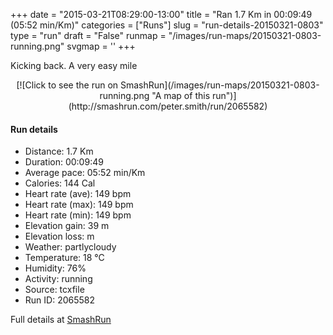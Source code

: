 +++
date = "2015-03-21T08:29:00-13:00"
title = "Ran 1.7 Km in 00:09:49 (05:52 min/Km)"
categories = ["Runs"]
slug = "run-details-20150321-0803"
type = "run"
draft = "False"
runmap = "/images/run-maps/20150321-0803-running.png"
svgmap = '<polyline points="59 41, 60 41, 59 41, 61 40, 62 39, 63 38, 65 36, 69 32, 72 27, 73 25, 76 23, 78 23, 80 25, 83 26, 91 29, 94 30, 97 31, 100 32, 98 34, 97 36, 95 39, 94 42, 94 45, 94 46, 92 47, 92 50, 92 52, 91 54, 91 56, 89 61, 87 64, 87 66, 84 68, 81 69, 79 71, 77 73, 81 74, 81 75, 81 76, 79 74, 76 73, 73 72, 69 71, 63 70, 60 70, 58 71, 50 68, 47 67, 44 66, 41 65, 38 64, 35 64, 32 63, 29 62, 22 61, 20 60, 16 60, 13 59, 10 58, 6 59, 3 60, 1 60, 0 57, 0 54, 0 51, 0 48, 2 46, 4 44, 6 42, 8 41, 11 39, 13 37, 16 36, 24 33, 27 32, 30 31, 32 31, 35 29, 37 28, 43 26, 46 26, 56 25, 59 25, 67 24, 67 27, 65 31, 64 34, 63 36, 61 39">'
+++

Kicking back. A very easy mile

<!--more-->

<center>
[![Click to see the run on SmashRun](/images/run-maps/20150321-0803-running.png "A map of this run")](http://smashrun.com/peter.smith/run/2065582)
</center>

#### Run details

* Distance: 1.7 Km
* Duration: 00:09:49
* Average pace: 05:52 min/Km
* Calories: 144 Cal
* Heart rate (ave): 149 bpm
* Heart rate (max): 149 bpm
* Heart rate (min): 149 bpm
* Elevation gain: 39 m
* Elevation loss:  m
* Weather: partlycloudy
* Temperature: 18 &deg;C
* Humidity: 76%
* Activity: running
* Source: tcxfile
* Run ID: 2065582

Full details at [SmashRun](http://smashrun.com/peter.smith/run/2065582)